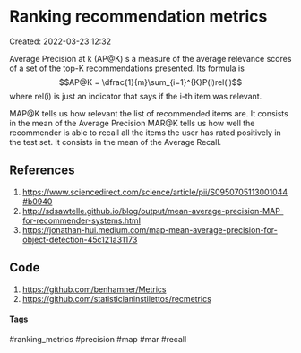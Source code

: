 # Ranking recommendation metrics
Created: 2022-03-23 12:32

Average Precision at k (AP@K) s a measure of the average relevance scores of a set of the top-K recommendations presented. Its formula is $$AP@K = \dfrac{1}{m}\sum_{i=1}^{K}P(i)rel(i)$$ where rel(i) is just an indicator that says if the i-th item was relevant.

MAP@K tells us how relevant the list of recommended items are. It consists in the mean of the Average Precision
MAR@K tells us how well the recommender is able to recall all the items the user has rated positively in the test set. It consists in the mean of the Average Recall.

## References
1. https://www.sciencedirect.com/science/article/pii/S0950705113001044#b0940
2. http://sdsawtelle.github.io/blog/output/mean-average-precision-MAP-for-recommender-systems.html
3. https://jonathan-hui.medium.com/map-mean-average-precision-for-object-detection-45c121a31173

## Code
1. https://github.com/benhamner/Metrics
2. https://github.com/statisticianinstilettos/recmetrics

#### Tags
#ranking_metrics #precision #map #mar #recall